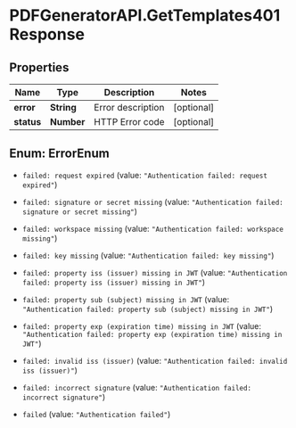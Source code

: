 # PDFGeneratorAPI.GetTemplates401Response

## Properties

Name | Type | Description | Notes
------------ | ------------- | ------------- | -------------
**error** | **String** | Error description | [optional] 
**status** | **Number** | HTTP Error code | [optional] 



## Enum: ErrorEnum


* `failed: request expired` (value: `"Authentication failed: request expired"`)

* `failed: signature or secret missing` (value: `"Authentication failed: signature or secret missing"`)

* `failed: workspace missing` (value: `"Authentication failed: workspace missing"`)

* `failed: key missing` (value: `"Authentication failed: key missing"`)

* `failed: property iss (issuer) missing in JWT` (value: `"Authentication failed: property iss (issuer) missing in JWT"`)

* `failed: property sub (subject) missing in JWT` (value: `"Authentication failed: property sub (subject) missing in JWT"`)

* `failed: property exp (expiration time) missing in JWT` (value: `"Authentication failed: property exp (expiration time) missing in JWT"`)

* `failed: invalid iss (issuer)` (value: `"Authentication failed: invalid iss (issuer)"`)

* `failed: incorrect signature` (value: `"Authentication failed: incorrect signature"`)

* `failed` (value: `"Authentication failed"`)




